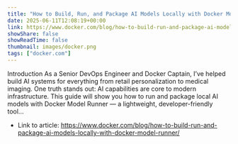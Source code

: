 ```yaml
---
title: "How to Build, Run, and Package AI Models Locally with Docker Model Runner"
date: 2025-06-11T12:08:19+00:00
link: https://www.docker.com/blog/how-to-build-run-and-package-ai-models-locally-with-docker-model-runner/
showShare: false
showReadTime: false
thumbnail: images/docker.png
tags: ["docker.com"]
---
```

Introduction As a Senior DevOps Engineer and Docker Captain, I’ve helped build AI systems for everything from retail personalization to medical imaging. One truth stands out: AI capabilities are core to modern infrastructure. This guide will show you how to run and package local AI models with Docker Model Runner — a lightweight, developer-friendly tool...

- Link to article: https://www.docker.com/blog/how-to-build-run-and-package-ai-models-locally-with-docker-model-runner/